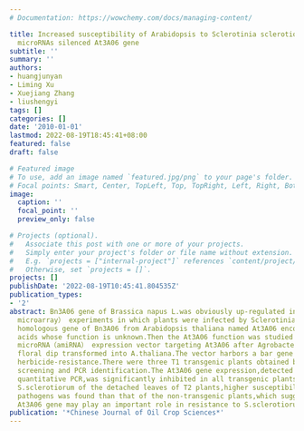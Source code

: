 ```yaml
---
# Documentation: https://wowchemy.com/docs/managing-content/

title: Increased susceptibility of Arabidopsis to Sclerotinia sclerotiorum by artificial
  microRNAs silenced At3A06 gene
subtitle: ''
summary: ''
authors:
- huangjunyan
- Liming Xu
- Xuejiang Zhang
- liushengyi
tags: []
categories: []
date: '2010-01-01'
lastmod: 2022-08-19T18:45:41+08:00
featured: false
draft: false

# Featured image
# To use, add an image named `featured.jpg/png` to your page's folder.
# Focal points: Smart, Center, TopLeft, Top, TopRight, Left, Right, BottomLeft, Bottom, BottomRight.
image:
  caption: ''
  focal_point: ''
  preview_only: false

# Projects (optional).
#   Associate this post with one or more of your projects.
#   Simply enter your project's folder or file name without extension.
#   E.g. `projects = ["internal-project"]` references `content/project/deep-learning/index.md`.
#   Otherwise, set `projects = []`.
projects: []
publishDate: '2022-08-19T10:45:41.804535Z'
publication_types:
- '2'
abstract: Bn3A06 gene of Brassica napus L.was obviously up-regulated in gene microarray-profiling（cDNA
  microarray） experiments in which plants were infected by Sclerotinia sclerotiorum.The
  homologous gene of Bn3A06 from Arabidopsis thaliana named At3A06 encodes 289 amino
  acids whose function is unknown.Then the At3A06 function was studied using an artificial
  microRNA（amiRNA） expression vector targeting At3A06 after Agrobacterium-mediated
  floral dip transformed into A.thaliana.The vector harbors a bar gene conferring
  herbicide-resistance.There were three T1 transgenic plants obtained by herbicide
  screening and PCR identification.The At3A06 gene expression,detected by real-time
  quantitative PCR,was significantly inhibited in all transgenic plants.When inoculated
  S.sclerotiorum of the detached leaves of T2 plants,higher susceptibility to the
  pathogens was found than that of the non-transgenic plants,which suggested that
  At3A06 gene may play an important role in resistance to S.sclerotiorum.
publication: '*Chinese Journal of Oil Crop Sciences*'
---
```

